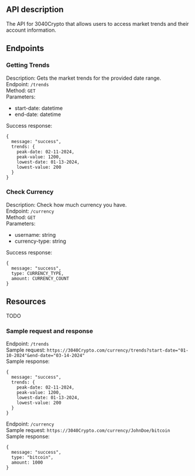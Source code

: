 ## API description
The API for 3040Crypto that allows users to access market trends and their account information.

## Endpoints
### Getting Trends
Description: Gets the market trends for the provided date range.  
Endpoint: `/trends`  
Method: `GET`  
Parameters:  
- start-date: datetime   
- end-date: datetime

Success response:
```
{
  message: "success",
  trends: {
    peak-date: 02-11-2024,
    peak-value: 1200,
    lowest-date: 01-13-2024,
    lowest-value: 200
  }
}
```

### Check Currency
Description: Check how much currency you have.  
Endpoint: `/currency`  
Method: `GET`  
Parameters:  
- username: string
- currency-type: string

Success response:
```
{
  message: "success",
  type: CURRENCY_TYPE,
  amount: CURRENCY_COUNT
}
```

## Resources
TODO

### Sample request and response

Endpoint: `/trends`  
Sample request: ```https://3040Crypto.com/currency/trends?start-date="01-10-2024"&end-date="03-14-2024"```  
Sample response:
```
{
  message: "success",
  trends: {
    peak-date: 02-11-2024,
    peak-value: 1200,
    lowest-date: 01-13-2024,
    lowest-value: 200
  }
}
```

Endpoint: `/currency`  
Sample request: ```https://3040Crypto.com/currency/JohnDoe/bitcoin```  
Sample response:
```
{
  message: "success",
  type: "bitcoin",
  amount: 1000
}
```
